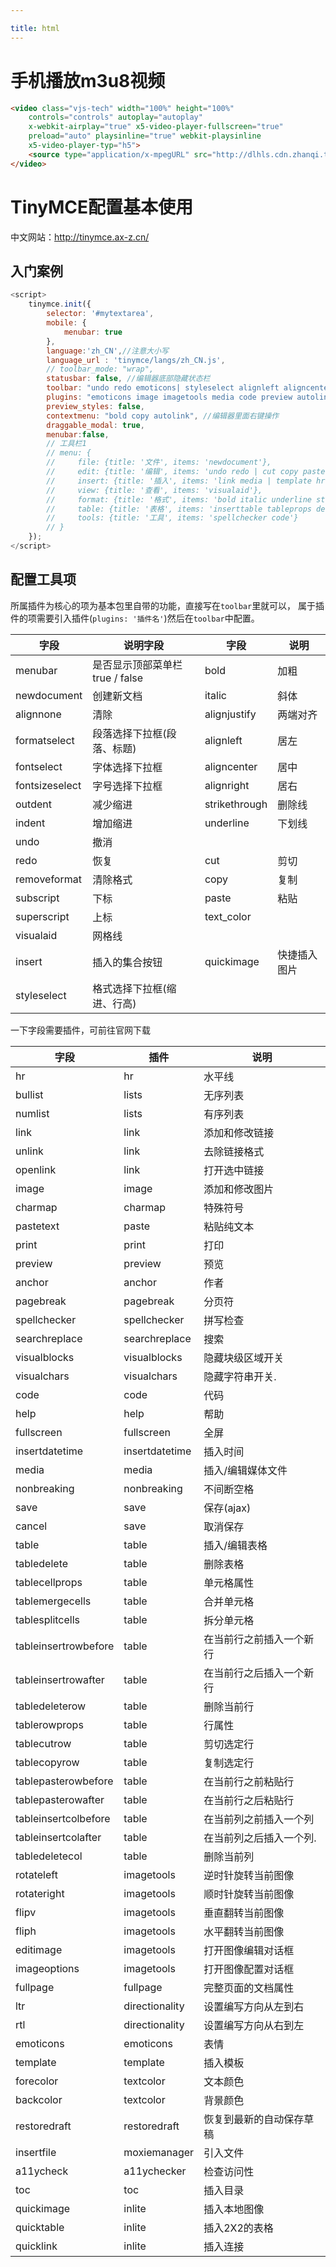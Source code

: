 ```yaml
---

title: html
---
```


# 手机播放m3u8视频

```html
<video class="vjs-tech" width="100%" height="100%"
    controls="controls" autoplay="autoplay"
    x-webkit-airplay="true" x5-video-player-fullscreen="true"
    preload="auto" playsinline="true" webkit-playsinline
    x5-video-player-typ="h5">
    <source type="application/x-mpegURL" src="http://dlhls.cdn.zhanqi.tv/zqlive/22578_yKdJM.m3u8">
</video>
```

# TinyMCE配置基本使用

中文网站：http://tinymce.ax-z.cn/

## 入门案例

```javascript
<script>
    tinymce.init({
        selector: '#mytextarea',
        mobile: {
            menubar: true
        },
        language:'zh_CN',//注意大小写
        language_url : 'tinymce/langs/zh_CN.js',
        // toolbar_mode: "wrap",
        statusbar: false, //编辑器底部隐藏状态栏
        toolbar: "undo redo emoticons| styleselect alignleft aligncenter alignright bold italic code | image media | preview forecolor ",
        plugins: "emoticons image imagetools media code preview autolink",
        preview_styles: false,
        contextmenu: "bold copy autolink", //编辑器里面右键操作
        draggable_modal: true,
        menubar:false,
        // 工具栏1
        // menu: {
        //     file: {title: '文件', items: 'newdocument'},
        //     edit: {title: '编辑', items: 'undo redo | cut copy paste pastetext | selectall'},
        //     insert: {title: '插入', items: 'link media | template hr'},
        //     view: {title: '查看', items: 'visualaid'},
        //     format: {title: '格式', items: 'bold italic underline strikethrough superscript subscript | formats | removeformat'},
        //     table: {title: '表格', items: 'inserttable tableprops deletetable | cell row column'},
        //     tools: {title: '工具', items: 'spellchecker code'}
        // }
    });
</script>
```



配置工具项
-----

所属插件为核心的项为基本包里自带的功能，直接写在`toolbar`里就可以，  属于插件的项需要引入插件(`plugins: '插件名'`)然后在`toolbar`中配置。

| 字段           | 说明字段                         | 字段          | 说明         |
| -------------- | -------------------------------- | ------------- | ------------ |
| menubar        | 是否显示顶部菜单栏  true / false | bold          | 加粗         |
| newdocument    | 创建新文档                       | italic        | 斜体         |
| alignnone      | 清除                             | alignjustify  | 两端对齐     |
| formatselect   | 段落选择下拉框(段落、标题)       | alignleft     | 居左         |
| fontselect     | 字体选择下拉框                   | aligncenter   | 居中         |
| fontsizeselect | 字号选择下拉框                   | alignright    | 居右         |
| outdent        | 减少缩进                         | strikethrough | 删除线       |
| indent         | 增加缩进                         | underline     | 下划线       |
| undo           | 撤消                             |               |              |
| redo           | 恢复                             | cut           | 剪切         |
| removeformat   | 清除格式                         | copy          | 复制         |
| subscript      | 下标                             | paste         | 粘贴         |
| superscript    | 上标                             | text_color    |              |
| visualaid      | 网格线                           |               |              |
| insert         | 插入的集合按钮                   | quickimage    | 快捷插入图片 |
| styleselect    | 格式选择下拉框(缩进、行高)       |               |              |







一下字段需要插件，可前往官网下载

| 字段                 | 插件           | 说明                     |
| -------------------- | -------------- | ------------------------ |
| hr                   | hr             | 水平线                   |
| bullist              | lists          | 无序列表                 |
| numlist              | lists          | 有序列表                 |
| link                 | link           | 添加和修改链接           |
| unlink               | link           | 去除链接格式             |
| openlink             | link           | 打开选中链接             |
| image                | image          | 添加和修改图片           |
| charmap              | charmap        | 特殊符号                 |
| pastetext            | paste          | 粘贴纯文本               |
| print                | print          | 打印                     |
| preview              | preview        | 预览                     |
| anchor               | anchor         | 作者                     |
| pagebreak            | pagebreak      | 分页符                   |
| spellchecker         | spellchecker   | 拼写检查                 |
| searchreplace        | searchreplace  | 搜索                     |
| visualblocks         | visualblocks   | 隐藏块级区域开关         |
| visualchars          | visualchars    | 隐藏字符串开关.          |
| code                 | code           | 代码                     |
| help                 | help           | 帮助                     |
| fullscreen           | fullscreen     | 全屏                     |
| insertdatetime       | insertdatetime | 插入时间                 |
| media                | media          | 插入/编辑媒体文件        |
| nonbreaking          | nonbreaking    | 不间断空格               |
| save                 | save           | 保存(ajax)               |
| cancel               | save           | 取消保存                 |
| table                | table          | 插入/编辑表格            |
| tabledelete          | table          | 删除表格                 |
| tablecellprops       | table          | 单元格属性               |
| tablemergecells      | table          | 合并单元格               |
| tablesplitcells      | table          | 拆分单元格               |
| tableinsertrowbefore | table          | 在当前行之前插入一个新行 |
| tableinsertrowafter  | table          | 在当前行之后插入一个新行 |
| tabledeleterow       | table          | 删除当前行               |
| tablerowprops        | table          | 行属性                   |
| tablecutrow          | table          | 剪切选定行               |
| tablecopyrow         | table          | 复制选定行               |
| tablepasterowbefore  | table          | 在当前行之前粘贴行       |
| tablepasterowafter   | table          | 在当前行之后粘贴行       |
| tableinsertcolbefore | table          | 在当前列之前插入一个列   |
| tableinsertcolafter  | table          | 在当前列之后插入一个列.  |
| tabledeletecol       | table          | 删除当前列               |
| rotateleft           | imagetools     | 逆时针旋转当前图像       |
| rotateright          | imagetools     | 顺时针旋转当前图像       |
| flipv                | imagetools     | 垂直翻转当前图像         |
| fliph                | imagetools     | 水平翻转当前图像         |
| editimage            | imagetools     | 打开图像编辑对话框       |
| imageoptions         | imagetools     | 打开图像配置对话框       |
| fullpage             | fullpage       | 完整页面的文档属性       |
| ltr                  | directionality | 设置编写方向从左到右     |
| rtl                  | directionality | 设置编写方向从右到左     |
| emoticons            | emoticons      | 表情                     |
| template             | template       | 插入模板                 |
| forecolor            | textcolor      | 文本颜色                 |
| backcolor            | textcolor      | 背景颜色                 |
| restoredraft         | restoredraft   | 恢复到最新的自动保存草稿 |
| insertfile           | moxiemanager   | 引入文件                 |
| a11ycheck            | a11ychecker    | 检查访问性               |
| toc                  | toc            | 插入目录                 |
| quickimage           | inlite         | 插入本地图像             |
| quicktable           | inlite         | 插入2X2的表格            |
| quicklink            | inlite         | 插入连接                 |



